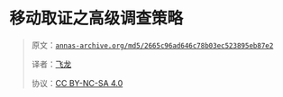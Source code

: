 # 移动取证之高级调查策略

> 原文：[`annas-archive.org/md5/2665c96ad646c78b03ec523895eb87e2`](https://annas-archive.org/md5/2665c96ad646c78b03ec523895eb87e2)
> 
> 译者：[飞龙](https://github.com/wizardforcel)
> 
> 协议：[CC BY-NC-SA 4.0](http://creativecommons.org/licenses/by-nc-sa/4.0/)